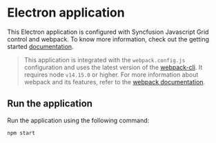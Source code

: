 # Electron application

This Electron application is configured with Syncfusion Javascript Grid control and webpack. To know more information, check out the getting started [documentation](https://ej2.syncfusion.com/development/documentation/getting-started/electron/).

> This application is integrated with the `webpack.config.js` configuration and uses the latest version of the [webpack-cli](https://webpack.js.org/api/cli/#commands). It requires node `v14.15.0` or higher. For more information about webpack and its features, refer to the [webpack documentation](https://webpack.js.org/guides/getting-started/).

## Run the application

Run the application using the following command:

```sh
npm start
```